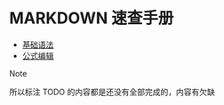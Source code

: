 # MARKDOWN 速查手册

- [基础语法](./basic/basic.md)
- [公式编辑](./formula/formula.md)

> [!NOTE]
> 所以标注 TODO 的内容都是还没有全部完成的，内容有欠缺